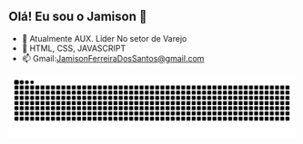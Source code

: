 ## Olá! Eu sou o Jamison 👋

- 🔭 Atualmente AUX. Lider No setor de Varejo
- 🌱 HTML, CSS, JAVASCRIPT
- 📫 Gmail:JamisonFerreiraDosSantos@gmail.com

<picture align="center">
  <source media="(prefers-color-scheme: dark)" srcset="https://raw.githubusercontent.com/JamesFerreira24/JamesFerreira24/output/github-contribution-grid-snake-dark.svg">
  <source media="(prefers-color-scheme: light)" srcset="https://raw.githubusercontent.com/JamesFerreira24/JamesFerreira24/output/github-contribution-grid-snake-dark.svg">
  <img align="center" alt="github contribution grid snake animation" src="https://raw.githubusercontent.com/JamesFerreira24/JamesFerreira24/output/github-contribution-grid-snake.svg">
</picture>
